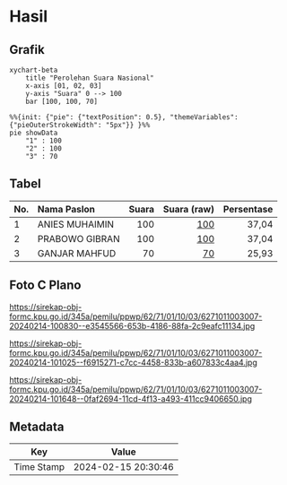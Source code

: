 # Hasil

## Grafik

```mermaid
xychart-beta
    title "Perolehan Suara Nasional"
    x-axis [01, 02, 03]
    y-axis "Suara" 0 --> 100
    bar [100, 100, 70]
```

```mermaid
%%{init: {"pie": {"textPosition": 0.5}, "themeVariables": {"pieOuterStrokeWidth": "5px"}} }%%
pie showData
    "1" : 100
    "2" : 100
    "3" : 70
```

## Tabel

| No. | Nama Paslon    | Suara | Suara (raw) | Persentase |
|:--- |:-------------- | -----:| -----------:| ----------:|
| 1   | ANIES MUHAIMIN | 100   | [100][p-1]  | 37,04      |
| 2   | PRABOWO GIBRAN | 100   | [100][p-2]  | 37,04      |
| 3   | GANJAR MAHFUD  | 70    | [70][p-3]   | 25,93      |


[p-1]: https://github.com/gigit-pemilu/pemilu-2024/blob/main/pilpres/hitung-suara/sub/62-kalimantan-tengah/sub/71-kota-palangkaraya/sub/01-pahandut/sub/1003-langkai/sub/007-tps/sub/paslon-1.txt
[p-2]: https://github.com/gigit-pemilu/pemilu-2024/blob/main/pilpres/hitung-suara/sub/62-kalimantan-tengah/sub/71-kota-palangkaraya/sub/01-pahandut/sub/1003-langkai/sub/007-tps/sub/paslon-2.txt
[p-3]: https://github.com/gigit-pemilu/pemilu-2024/blob/main/pilpres/hitung-suara/sub/62-kalimantan-tengah/sub/71-kota-palangkaraya/sub/01-pahandut/sub/1003-langkai/sub/007-tps/sub/paslon-3.txt

## Foto C Plano

https://sirekap-obj-formc.kpu.go.id/345a/pemilu/ppwp/62/71/01/10/03/6271011003007-20240214-100830--e3545566-653b-4186-88fa-2c9eafc11134.jpg

https://sirekap-obj-formc.kpu.go.id/345a/pemilu/ppwp/62/71/01/10/03/6271011003007-20240214-101025--f6915271-c7cc-4458-833b-a607833c4aa4.jpg

https://sirekap-obj-formc.kpu.go.id/345a/pemilu/ppwp/62/71/01/10/03/6271011003007-20240214-101648--0faf2694-11cd-4f13-a493-411cc9406650.jpg


## Metadata

| Key        | Value               |
| ---------- | ------------------- |
| Time Stamp | 2024-02-15 20:30:46 |




